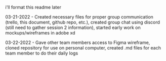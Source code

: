 i'll format this readme later

03-21-2022 - Created necessary files for proper group communication (trello, this document, github repo, etc.), created group chat using discord (still need to gather session 2 information), started early work on mockups/wireframes in adobe xd

03-22-2022 - Gave other team members access to Figma wireframe, cloned repository for use on personal computer, created .md files for each team member to do their daily logs